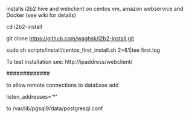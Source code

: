 installs i2b2 hive and webclient on centos vm, amazon webservice and Docker  (see wiki for details)

cd i2b2-install

git clone https://github.com/waghsk/i2b2-install.git

sudo sh scripts/install/centos_first_install.sh 2>&1|tee first.log

To test installation see:
http://ipaddress/webclient/

#############

to allow remote connections to database add 

listen_addresses='*'

to /var/lib/pgsql9/data/postgresql.conf
